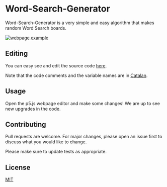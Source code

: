 # Word-Search-Generator

Word-Search-Generator is a very simple and easy algorithm that makes random Word Search boards.

[![webpage example](https://raw.githubusercontent.com/CatalaHD/Word-Search-Generator/master/assets/example.PNG)](https://catalahd.github.io/Word-Search-Generator/)

## Editing

You can easy see and edit the source code [here](https://editor.p5js.org/thecatalahd/sketches/1cSFvJQgN).

Note that the code comments and the variable names are in [Catalan](https://en.wikipedia.org/wiki/Catalan_language).

## Usage

Open the p5.js webpage editor and make some changes! We are up to see new upgrades in the code.

## Contributing

Pull requests are welcome. For major changes, please open an issue first to discuss what you would like to change.

Please make sure to update tests as appropriate.

## License

[MIT](https://github.com/CatalaHD/Word-Search-Generator/blob/master/LICENSE)
